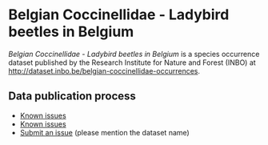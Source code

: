 # Belgian Coccinellidae - Ladybird beetles in Belgium

*Belgian Coccinellidae - Ladybird beetles in Belgium* is a species occurrence dataset published by the Research Institute for Nature and Forest (INBO) at http://dataset.inbo.be/belgian-coccinellidae-occurrences.

## Data publication process

* [Known issues](https://github.com/LifeWatchINBO/data-publication/labels/belgian-coccinellidae-inbo-occurrences)
* [Known issues](https://github.com/LifeWatchINBO/data-publication/labels/belgian-coccinellidae-occurrences)
* [Submit an issue](https://github.com/LifeWatchINBO/data-publication/issues/new) (please mention the dataset name)
